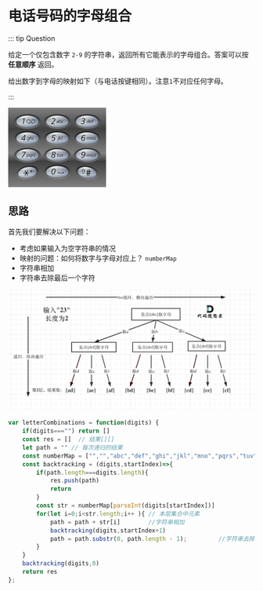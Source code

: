 # 电话号码的字母组合

::: tip Question

给定一个仅包含数字 `2-9` 的字符串，返回所有它能表示的字母组合。答案可以按 **任意顺序** 返回。

给出数字到字母的映射如下（与电话按键相同）。注意` 1 `不对应任何字母。

:::

![img](/images/200px-telephone-keypad2svg.png)

## 思路

首先我们要解决以下问题：

- 考虑如果输入为空字符串的情况
- 映射的问题：如何将数字与字母对应上？  `numberMap`
- 字符串相加
- 字符串去除最后一个字符

<img src="/images/20201123200304469.png" alt="17. 电话号码的字母组合" style="zoom:57%;" />

```js
var letterCombinations = function(digits) {
    if(digits==="") return []
    const res = []  // 结果[][]
    let path = "" // 每次递归的结果
    const numberMap = ["","","abc","def","ghi","jkl","mno","pqrs","tuv","wxyz"]
    const backtracking = (digits,startIndex)=>{
        if(path.length===digits.length){		
            res.push(path)		
            return
        }
        const str = numberMap[parseInt(digits[startIndex])]
        for(let i=0;i<str.length;i++ ){ // 本层集合中元素
            path = path + str[i]		//字符串相加
            backtracking(digits,startIndex+1)		
            path = path.substr(0, path.length - 1);			//字符串去除最后一个字符	
        }
    }
    backtracking(digits,0)
    return res
};
```


